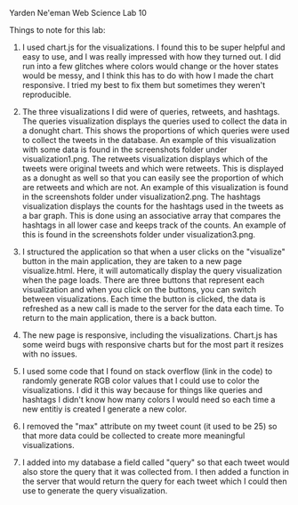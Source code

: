 Yarden Ne'eman
Web Science Lab 10

Things to note for this lab:
1) I used chart.js for the visualizations. I found this to be super helpful and easy to use, and I was really impressed with how they turned out. I did run into a few glitches where colors would change or the hover states would be messy, and I think this has to do with how I made the chart responsive. I tried my best to fix them but sometimes they weren't reproducible.

2) The three visualizations I did were of queries, retweets, and hashtags. The queries visualization displays the queries used to collect the data in a donught chart. This shows the proportions of which queries were used to collect the tweets in the database. An example of this visualization with some data is found in the screenshots folder under visualization1.png. The retweets visualization displays which of the tweets were original tweets and which were retweets. This is displayed as a donught as well so that you can easily see the proportion of which are retweets and which are not. An example of this visualization is found in the screenshots folder under visualization2.png. The hashtags visualization displays the counts for the hashtags used in the tweets as a bar graph. This is done using an associative array that compares the hashtags in all lower case and keeps track of the counts. An example of this is found in the screenshots folder under visualization3.png.

3) I structured the application so that when a user clicks on the "visualize" button in the main application, they are taken to a new page visualize.html. Here, it will automatically display the query visualization when the page loads. There are three buttons that represent each visualization and when you click on the buttons, you can switch between visualizations. Each time the button is clicked, the data is refreshed as a new call is made to the server for the data each time. To return to the main application, there is a back button.

4) The new page is responsive, including the visualizations. Chart.js has some weird bugs with responsive charts but for the most part it resizes with no issues.

5) I used some code that I found on stack overflow (link in the code) to randomly generate RGB color values that I could use to color the visualizations. I did it this way because for things like queries and hashtags I didn't know how many colors I would need so each time a new entitiy is created I generate a new color.

6) I removed the "max" attribute on my tweet count (it used to be 25) so that more data could be collected to create more meaningful visualizations.

7) I added into my database a field called "query" so that each tweet would also store the query that it was collected from. I then added a function in the server that would return the query for each tweet which I could then use to generate the query visualization.